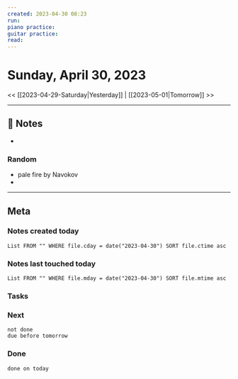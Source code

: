 ```yaml
---
created: 2023-04-30 08:23
run: 
piano practice: 
guitar practice: 
read: 
---
```



# Sunday, April 30, 2023

<< [[2023-04-29-Saturday|Yesterday]] | [[2023-05-01|Tomorrow]] >>

---


## 📝 Notes
- 


### Random
- pale fire by Navokov
- 



---
## Meta
### Notes created today
```dataview
List FROM "" WHERE file.cday = date("2023-04-30") SORT file.ctime asc
```

### Notes last touched today
```dataview
List FROM "" WHERE file.mday = date("2023-04-30") SORT file.mtime asc
```



### Tasks

### Next

```tasks
not done 
due before tomorrow
```

### Done

```tasks
done on today
```
